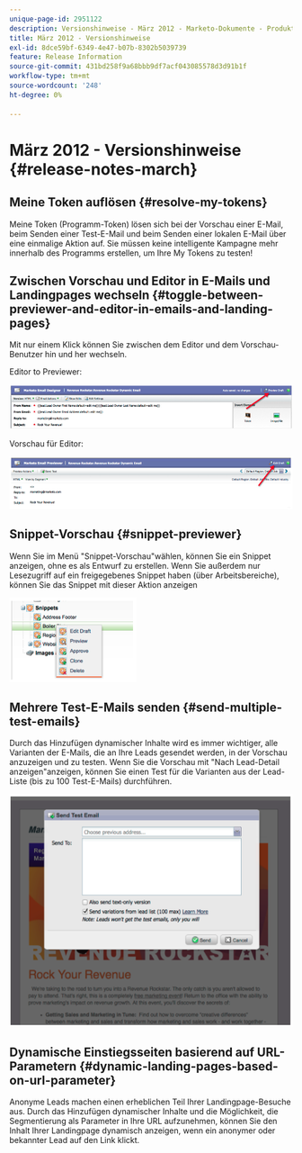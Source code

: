 ```yaml
---
unique-page-id: 2951122
description: Versionshinweise - März 2012 - Marketo-Dokumente - Produktdokumentation
title: März 2012 - Versionshinweise
exl-id: 8dce59bf-6349-4e47-b07b-8302b5039739
feature: Release Information
source-git-commit: 431bd258f9a68bbb9df7acf043085578d3d91b1f
workflow-type: tm+mt
source-wordcount: '248'
ht-degree: 0%

---
```


# März 2012 - Versionshinweise {#release-notes-march}

## Meine Token auflösen {#resolve-my-tokens}

Meine Token (Programm-Token) lösen sich bei der Vorschau einer E-Mail, beim Senden einer Test-E-Mail und beim Senden einer lokalen E-Mail über eine einmalige Aktion auf. Sie müssen keine intelligente Kampagne mehr innerhalb des Programms erstellen, um Ihre My Tokens zu testen!

## Zwischen Vorschau und Editor in E-Mails und Landingpages wechseln {#toggle-between-previewer-and-editor-in-emails-and-landing-pages}

Mit nur einem Klick können Sie zwischen dem Editor und dem Vorschau-Benutzer hin und her wechseln.

Editor to Previewer:

![](assets/image2014-9-23-10-3a0-3a13.png)

Vorschau für Editor:

![](assets/image2014-9-23-10-3a0-3a25.png)

## Snippet-Vorschau {#snippet-previewer}

Wenn Sie im Menü &quot;Snippet-Vorschau&quot;wählen, können Sie ein Snippet anzeigen, ohne es als Entwurf zu erstellen. Wenn Sie außerdem nur Lesezugriff auf ein freigegebenes Snippet haben (über Arbeitsbereiche), können Sie das Snippet mit dieser Aktion anzeigen

![](assets/image2014-9-23-10-3a0-3a37.png)

## Mehrere Test-E-Mails senden {#send-multiple-test-emails}

Durch das Hinzufügen dynamischer Inhalte wird es immer wichtiger, alle Varianten der E-Mails, die an Ihre Leads gesendet werden, in der Vorschau anzuzeigen und zu testen. Wenn Sie die Vorschau mit &quot;Nach Lead-Detail anzeigen&quot;anzeigen, können Sie einen Test für die Varianten aus der Lead-Liste (bis zu 100 Test-E-Mails) durchführen.

![](assets/image2014-9-23-10-3a0-3a50.png)

## Dynamische Einstiegsseiten basierend auf URL-Parametern {#dynamic-landing-pages-based-on-url-parameter}

Anonyme Leads machen einen erheblichen Teil Ihrer Landingpage-Besuche aus. Durch das Hinzufügen dynamischer Inhalte und die Möglichkeit, die Segmentierung als Parameter in Ihre URL aufzunehmen, können Sie den Inhalt Ihrer Landingpage dynamisch anzeigen, wenn ein anonymer oder bekannter Lead auf den Link klickt.
